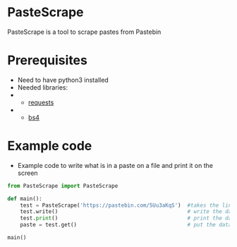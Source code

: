 # PasteScrape
PasteScrape is a tool to scrape pastes from Pastebin

# Prerequisites
- Need to have python3 installed
- Needed libraries:
- - [requests]( http://docs.python-requests.org/en/master/)
- - [bs4](https://www.crummy.com/software/BeautifulSoup/bs4/doc/)

# Example code
- Example code to write what is in a paste on a file and print it on the screen
``` python
from PasteScrape import PasteScrape

def main():
    test = PasteScrape('https://pastebin.com/5Uu3aKqS')  #takes the link of the paste you want to scrap
    test.write()                                         # write the data on a file
    test.print()                                         # print the data on the screen
    paste = test.get()                                   # put the data in the string paste

main()

```
